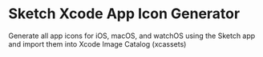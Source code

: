 # Sketch Xcode App Icon Generator
Generate all app icons for iOS, macOS, and watchOS using the Sketch app and import them into Xcode Image Catalog (xcassets)
